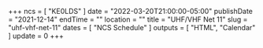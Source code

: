 +++
ncs = [ "KE0LDS" ]
date = "2022-03-20T21:00:00-05:00"
publishDate = "2021-12-14"
endTime = ""
location = ""
title = "UHF/VHF Net 11"
slug = "uhf-vhf-net-11"
dates = [ "NCS Schedule" ]
outputs = [ "HTML", "Calendar" ]
update = 0
+++
